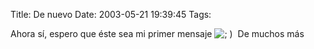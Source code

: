 Title: De nuevo
Date: 2003-05-21 19:39:45
Tags: 

Ahora sí, espero que éste sea mi primer mensaje <img alt="; ) " src="http://web.archive.org/web/20030611122152/http://www.damog.org/blog/b2-img/smilies/icon_wink.gif"/> De muchos más
